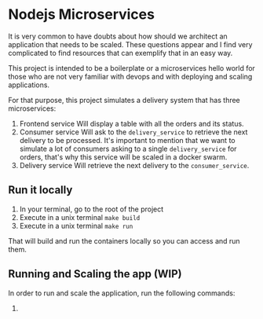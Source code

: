 # Nodejs Microservices

It is very common to have doubts about how should we architect an application that needs to be scaled.
These questions appear and I find very complicated to find resources that can exemplify that in an easy way.

This project is intended to be a boilerplate or a microservices hello world for those who are not very familiar with devops
and with deploying and scaling applications.

For that purpose, this project simulates a delivery system that has three microservices:

1. Frontend service
  Will display a table with all the orders and its status.
2. Consumer service
  Will ask to the `delivery_service` to retrieve the next delivery to be processed. It's important to mention that we want to simulate a lot of consumers asking to a single `delivery_service` for orders, that's why this service will be scaled in a docker swarm.
3. Delivery service
  Will retrieve the next delivery to the `consumer_service`.

## Run it locally

1. In your terminal, go to the root of the project
2. Execute in a unix terminal `make build`
3. Execute in a unix terminal `make run`

That will build and run the containers locally so you can access and run them.

## Running and Scaling the app (WIP)

In order to run and scale the application, run the following commands:

1.